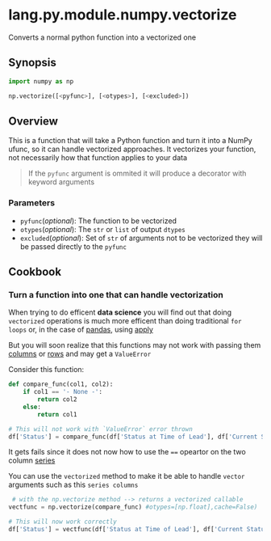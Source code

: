 # lang.py.module.numpy.vectorize

Converts a normal python function into a vectorized one

## Synopsis

```py
import numpy as np

np.vectorize([<pyfunc>], [<otypes>], [<excluded>])
```

## Overview

This is a function that will take a Python function and 
turn it into a NumPy ufunc, so it can handle vectorized 
approaches. It vectorizes your function, not necessarily 
how that function applies to your data

> If the `pyfunc` argument is ommited it will produce
> a decorator with keyword arguments

### Parameters

- `pyfunc`(_optional_): The function to be vectorized
- `otypes`(_optional_): The `str` or `list` of output `dtypes`
- `excluded`(_optional_): Set of `str` of arguments not to 
  be vectorized they will be passed directly to the `pyfunc`

## Cookbook

### Turn a function into one that can handle vectorization

When trying to do efficent **data science** you will find
out that doing `vectorized` operations is much more efficent
than doing traditional `for loops` or, in the case of [pandas](./czyt.md),
using [apply](./slpd.md)

But you will soon realize that this functions may not work
with passing them [columns](./6j2u.md) or [rows](./myvh.md) and may get
a `ValueError`

Consider this function:

```py
def compare_func(col1, col2):
    if col1 == '- None -':
        return col2
    else:
        return col1

# This will not work with `ValueError` error thrown
df['Status'] = compare_func(df['Status at Time of Lead'], df['Current Status'])
```

It gets fails since it does not now how to use the `==`
opeartor on the two column [series](./mkgv.md) 

You can use the `vectorized` method to make it be able
to handle `vector` arguments such as this `series columns`

```py
 # with the np.vectorize method --> returns a vectorized callable
vectfunc = np.vectorize(compare_func) #otypes=[np.float],cache=False)

# This will now work correctly
df['Status'] = vectfunc(df['Status at Time of Lead'], df['Current Status'])
```
